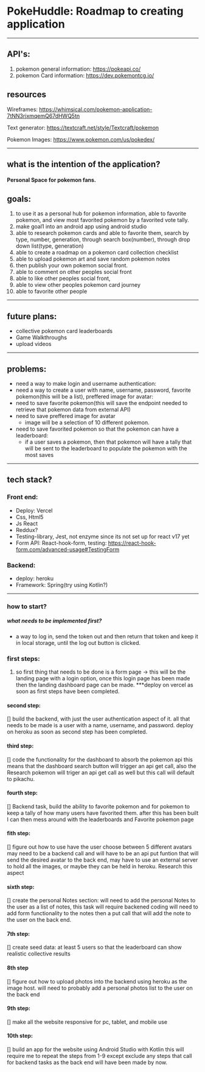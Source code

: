 
# PokeHuddle: Roadmap to creating application

---
## API's:
1.	pokemon general information: https://pokeapi.co/ 
2.	pokemon Card information: https://dev.pokemontcg.io/


## resources
Wireframes: https://whimsical.com/pokemon-application-7tNN3rjxmqemQ67dHWQ5tn

Text generator: https://textcraft.net/style/Textcraft/pokemon

Pokemon Images: https://www.pokemon.com/us/pokedex/

---
## what is the intention of the application? 
#### Personal Space for pokemon fans.
## goals:
1. to use it as a personal hub for pokemon information, able to favorite pokemon, and view most favorited pokemon by a favorited vote tally.
2. make goal1 into an android app using android studio
3. able to research pokemon cards and able to favorite them, search by type, number, generation, through search box(number), through drop down list(type, generation)
3. able to create a roadmap on a pokemon card collection checklist
4. able to upload pokemon art and save random pokemon notes
5. then publish your own pokemon social front.
6. able to comment on other peoples social front
7. able to like other peoples social front,
8. able to view other peoples pokemon card journey
9. able to favorite other people
---
## future plans: 
* collective pokemon card leaderboards
* Game Walkthroughs
* upload videos
---
## problems:
* need a way to make login and username authentication:
* need a way to create a user with name, username, password, favorite pokemon(this will be a list), preffered image for avatar: 
* need to save favorite pokemon(this will save the endpoint needed to retrieve that pokemon data from external API)
* need to save preffered image for avatar
	* image will be a selection of 10 different pokemon. 
* need to save favorited pokemon so that the pokemon can have a leaderboard:
	* if a user saves a pokemon, then that pokemon will have a tally that will be sent to the leaderboard to populate the pokemon with the most saves
---
## tech stack?
### Front end:
* Deploy: Vercel
* Css, Html5
* Js React
* Reddux?
* Testing-library, Jest, not enzyme since its not set up for react v17 yet
* Form API: React-hook-form, testing: https://react-hook-form.com/advanced-usage#TestingForm

### Backend:
* deploy: heroku
* Framework: Spring(try using Kotlin?)

---

### how to start?
##### what needs to be implemented first?
* a way to log in, send the token out and then return that token and keep it in local storage, until the log out button is clicked.

### first steps:
1. so first thing that needs to be done is a form page -> this will be the landing page with a  login option, once this login page has been made then the landing dashboard page can be made.
***deploy on vercel as soon as first steps have been completed.

#### second step:
[] build the backend, with just the user authentication aspect of it. all that needs to be made is a user with a name, username, and password. 
deploy on heroku as soon as second step has been completed.

#### third step:
[] code the functionality for the dashboard to absorb the pokemon api
this means that the dashboard search button will trigger an api get call, also the Research pokemon will triger an api get call as well but this call will default to pikachu. 

#### fourth step:
[] Backend task, build the ability to favorite pokemon and for pokemon to keep a tally of how many users have favorited them.
after this has been built I can then mess around with the leaderboards and Favorite pokemon page

#### fith step:
[] figure out how to use have the user choose between 5 different avatars
may need to be a backend call and will have to be an api put funtion that will send the desired avatar to the back end, may have to use an external server to hold all the images, or maybe they can be held in heroku. Research this aspect

#### sixth step:
[]  create the personal Notes section:
will need to add the personal Notes to the user as a list of notes, this task will require backened coding
will need to add form functionality to the notes then a put call that will add the note to the user on the back end.

#### 7th step:
[] create seed data: 
at least 5 users so that the leaderboard can show realistic collective results

#### 8th step
[] figure out how to upload photos into the backend using heroku as the image host. 
will need to probably add a personal photos list to the user on the back end

#### 9th step:
[] make all the website responsive for pc, tablet, and mobile use

#### 10th step:
[] build an app for the website using Android Studio with Kotlin
this will require me to repeat the steps from 1-9 except exclude any steps that call for backend tasks as the back end will have been made by now.
